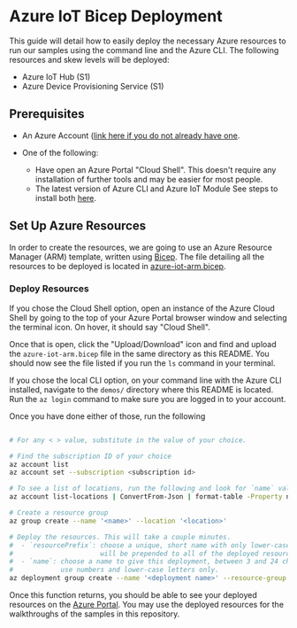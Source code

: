 # Azure IoT Bicep Deployment

This guide will detail how to easily deploy the necessary Azure resources to run our samples using the command line and the Azure CLI. The following resources and skew levels will be deployed:

- Azure IoT Hub (S1)
- Azure Device Provisioning Service (S1)

## Prerequisites

- An Azure Account ([link here if you do not already have one](https://azure.microsoft.com/free/search/).

- One of the following:
    - Have open an Azure Portal "Cloud Shell". This doesn't require any installation of further tools and may be easier for most people.
    - The latest version of Azure CLI and Azure IoT Module
        See steps to install both [here](https://learn.microsoft.com/azure/iot-hub-device-update/create-update?source=recommendations#prerequisites).

## Set Up Azure Resources

In order to create the resources, we are going to use an Azure Resource Manager (ARM) template, written using [Bicep](https://learn.microsoft.com/azure/azure-resource-manager/bicep/overview?tabs=bicep). The file detailing all the resources to be deployed is located in [azure-iot-arm.bicep](./azure-iot-arm.bicep).

### Deploy Resources

If you chose the Cloud Shell option, open an instance of the Azure Cloud Shell by going to the top of your Azure Portal browser window and selecting the terminal icon. On hover, it should say "Cloud Shell".

Once that is open, click the "Upload/Download" icon and find and upload the `azure-iot-arm.bicep` file in the same directory as this README. You should now see the file listed if you run the `ls` command in your terminal.

If you chose the local CLI option, on your command line with the Azure CLI installed, navigate to the `demos/` directory where this README is located. Run the `az login` command to make sure you are logged in to your account.

Once you have done either of those, run the following

```bash

# For any < > value, substitute in the value of your choice.

# Find the subscription ID of your choice
az account list
az account set --subscription <subscription id>

# To see a list of locations, run the following and look for `name` values.
az account list-locations | ConvertFrom-Json | format-table -Property name

# Create a resource group
az group create --name '<name>' --location '<location>'

# Deploy the resources. This will take a couple minutes.
#  - `resourcePrefix`: choose a unique, short name with only lower-case letters which
#                      will be prepended to all of the deployed resources.
#  - `name`: choose a name to give this deployment, between 3 and 24 characters in length and
#            use numbers and lower-case letters only.
az deployment group create --name '<deployment name>' --resource-group '<name>' --template-file './azure-iot-arm.bicep' --parameters location='<location>' resourcePrefix='<your prefix>'
```

Once this function returns, you should be able to see your deployed resources on the [Azure Portal](https://portal.azure.com). You may use the deployed resources for the walkthroughs of the samples in this repository.
